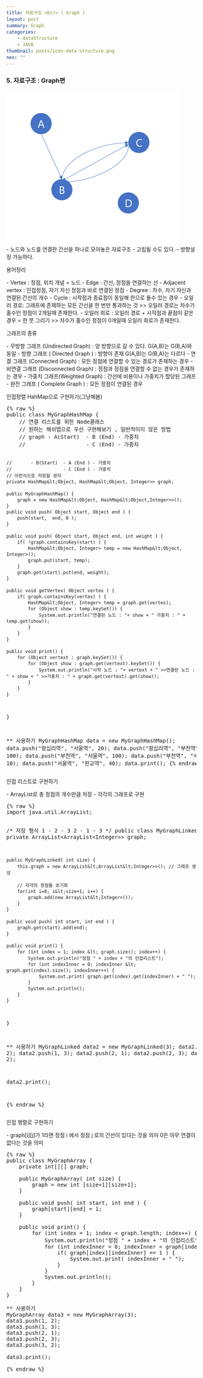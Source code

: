 ```yaml
---
title: 자료구조 <br/> ( Graph )
layout: post
summary: Graph
categories: 
    - dataStructure
    - JAVA
thumbnail: posts/icon-data-structure.png
nex: ""
---
```

### 5. 자료구조 : Graph편

<div class="img-center">
    <img src="/assets/img/posts/dataStructure/graph.png" class="max-ratio-100" />
</div>
 - 노드와 노드를 연결한 간선을 하나로 모아놓은 자료구조 
 - 고립될 수도 있다.
 - 방향설정 가능하다.
 
<p class="bold-text">용어정리</p>
 - Vertex    : 정점, 위치 개념 = 노드
 - Edge      : 간선, 정점을 연결하는 선
 - Adjacent vertex      : 인접정점, 자기 자신 정점과 바로 연결된 정점
 - Degree : 차수, 자기 자신과 연결된 간선의 개수
 - Cycle  : 시작점과 종료점이 동일해 한으로 돌수 있는 경우
 - 오일러 경로: 그래프에 존재하는 모든 간선을 한 번만 통과하는 것 >>  오일러 경로는 차수가 홀수인 정점이 2개일때 존재한다.
 - 오일러 회로 : 오일러 경로 + 시작점과 끝점이 같은 경우 = 한 붓 그리기 >> 차수가 홀수인 정점이 0개일때 오일러 회로가 존재한다.

<p class="bold-text">그래프의 종류</p>
 - 무방향 그래프 (Undirected Graph) : 양 방향으로 갈 수 있다. G(A,B)는 G(B,A)와 동일
 - 방향 그래프 ( Directed Graph ) : 방향이 존재  G(A,B)는 G(B,A)는 다르다
 - 연결 그래프 (Connected Graph) : 모든 정점에 연결할 수 있는 경로가 존재하는 경우
 - 비연결 그래프 (Disconnected Graph) : 정점과 정점을 연결할 수 없는 경우가 존재하는 경우
 - 가중치 그래프(Weighted Graph) : 간선에 비용이나 가중치가 할당된 그래프
 - 완전 그래프 ( Complete Graph ) : 모든 정점이 연결된 경우 

<p class="bold-text">인접정렬 HahMap으로 구현하기(그냥해봄)</p>
<pre>
{% raw %}
public class MyGraphHashMap {
    // 연결 리스트를 위한 Node클래스
    // 원하는 해쉬맵으로 우선 구현해보기 , 일반적이지 않은 방법
    // graph - A(Start)  - B (End) - 가중치
    //                   - C (End) - 가중치 
    
    //       - B(Start)  - A (End ) - 가중치
    //                   - C (End ) - 가중치
    // 이런식으로 저장할 생각
    private HashMap&lt;Object, HashMap&lt;Object, Integer>> graph;
    
    public MyGraphHashMap() {
        graph = new HashMap&lt;Object, HashMap&lt;Object,Integer>>();
    }
    public void push( Object start, Object end ) {
        push(start,  end, 0 ); 
    }
    
    public void push( Object start, Object end, int weight ) {
        if( !graph.containsKey(start) ) {
            HashMap&lt;Object, Integer> temp = new HashMap&lt;Object, Integer>();
            graph.put(start, temp);
        }
        graph.get(start).put(end, weight);
    }
    
    public void getVertex( Object vertex ) {
        if( graph.containsKey(vertex) ) {
            HashMap&lt;Object, Integer> temp = graph.get(vertex);
            for (Object show : temp.keySet()) {
                System.out.println("연결된 노드 : "+ show + " 가중치 : " + temp.get(show));
            }
        }
    }
    
    public void print() {
        for (Object vertext : graph.keySet()) {
            for (Object show : graph.get(vertext).keySet()) {
                System.out.println("시작 노드 : "+ vertext + " >>연결된 노드 : " + show + " >>가중치 : " + graph.get(vertext).get(show));
            }
        }
    }
}

** 사용하기 
MyGraphHashMap data = new MyGraphHashMap();
data.push("왕십리역", "서울역", 20);
data.push("왕십리역", "부천역", 100);
data.push("부천역", "서울역", 100);
data.push("부천역", "서울역", 10);
data.push("서울역", "판교역", 40);
data.print();
{% endraw %}
</pre>


<p class="bold-text">인접 리스트로 구현하기</p>
 - ArrayList로 총 정점의 개수만큼 저장
 - 각각의 그래프로 구현
<pre>
{% raw %}
import java.util.ArrayList;

/* 저장 형식
   1  - 2
      - 3
   2  - 1
      - 3
*/
public class MyGraphLinked {
    private ArrayList&lt;ArrayList&lt;Integer>> graph;

    public MyGraphLinked( int size) {
        this.graph = new ArrayList&lt;ArrayList&lt;Integer>>(); // 그래프 생성
        
        // 각각의 정점들 초기화
        for(int i=0; i&lt;size+1; i++) {
            graph.add(new ArrayList&lt;Integer>());
        }
    }
    
    public void push( int start, int end ) {
        graph.get(start).add(end);
    }
    
    public void print() {
        for (int index = 1; index &lt; graph.size(); index++) {
            System.out.println("정점 " + index + "의 인접리스트");
            for (int indexInner = 0; indexInner &lt; graph.get(index).size(); indexInner++) {
                System.out.print( graph.get(index).get(indexInner) + " ");
            }
            System.out.println();
        }
    }
}

** 사용하기 
MyGraphLinked data2 = new MyGraphLinked(3);
data2.push(1, 2);
data2.push(1, 3);
data2.push(2, 1);
data2.push(2, 3);
data2.push(3, 2);

data2.print();

{% endraw %}
</pre>

<p class="bold-text">인접 행렬로 구현하기</p>
 - graph[i][j]가 1라면 정점 i 에서 정점 j 로의 간선이 있다는 것을 의미 0은 아무 연결이 없다는 것을 의미

<pre>
{% raw %}
public class MyGraphArray {
    private int[][] graph;

    public MyGraphArray( int size) {
        graph = new int [size+1][size+1];
    }
    
    public void push( int start, int end ) {
        graph[start][end] = 1;
    }
    
    public void print() {
        for (int index = 1; index &lt; graph.length; index++) {
            System.out.println("정점 " + index + "의 인접리스트");
            for (int indexInner = 0; indexInner &lt; graph[index].length; indexInner++) {
                if( graph[index][indexInner] == 1 ) {
                    System.out.print( indexInner + " ");
                }
            }
            System.out.println();
        }
    }
}

** 사용하기 
MyGraphArray data3 = new MyGraphArray(3);
data3.push(1, 2);
data3.push(1, 3);
data3.push(2, 1);
data3.push(2, 3);
data3.push(3, 2);

data3.print();

{% endraw %}
</pre>

